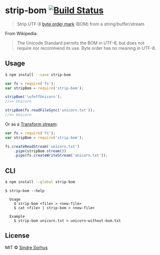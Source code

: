 # strip-bom [![Build Status](https://travis-ci.org/sindresorhus/strip-bom.svg?branch=master)](https://travis-ci.org/sindresorhus/strip-bom)

> Strip UTF-8 [byte order mark](http://en.wikipedia.org/wiki/Byte_order_mark#UTF-8) (BOM) from a string/buffer/stream

From Wikipedia:

> The Unicode Standard permits the BOM in UTF-8, but does not require nor recommend its use. Byte order has no meaning in UTF-8.


## Usage

```sh
$ npm install --save strip-bom
```

```js
var fs = require('fs');
var stripBom = require('strip-bom');

stripBom('\ufeffUnicorn');
//=> Unicorn

stripBom(fs.readFileSync('unicorn.txt'));
//=> Unicorn
```

Or as a [Transform stream](http://nodejs.org/api/stream.html#stream_class_stream_transform):

```js
var fs = require('fs');
var stripBom = require('strip-bom');

fs.createReadStream('unicorn.txt')
	.pipe(stripBom.stream())
	.pipe(fs.createWriteStream('unicorn.txt'));
```


## CLI

```sh
$ npm install --global strip-bom
```

```
$ strip-bom --help

  Usage
    $ strip-bom <file> > <new-file>
    $ cat <file> | strip-bom > <new-file>

  Example
    $ strip-bom unicorn.txt > unicorn-without-bom.txt
```


## License

MIT © [Sindre Sorhus](http://sindresorhus.com)
